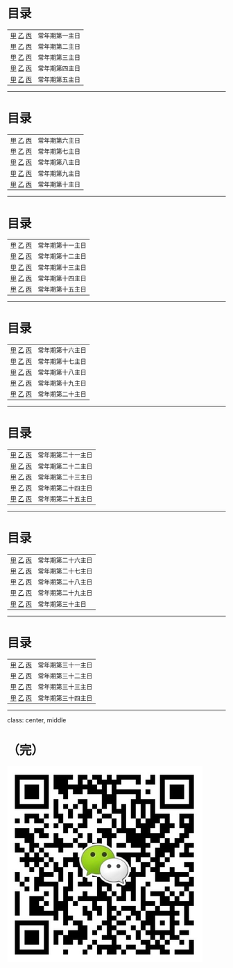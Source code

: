 # 目录

|                                           |                |
|-------------------------------------------|----------------|
| [甲](/?s=a.1) [乙](/?s=b.1) [丙](/?s=c.1) | 常年期第一主日 |
| [甲](/?s=a.2) [乙](/?s=b.2) [丙](/?s=c.2) | 常年期第二主日 |
| [甲](/?s=a.3) [乙](/?s=b.3) [丙](/?s=c.3) | 常年期第三主日 |
| [甲](/?s=a.4) [乙](/?s=b.4) [丙](/?s=c.4) | 常年期第四主日 |
| [甲](/?s=a.5) [乙](/?s=b.5) [丙](/?s=c.5) | 常年期第五主日 |

---

# 目录

|                                              |                |
|----------------------------------------------|----------------|
| [甲](/?s=a.6) [乙](/?s=b.6) [丙](/?s=c.6)    | 常年期第六主日 |
| [甲](/?s=a.7) [乙](/?s=b.7) [丙](/?s=c.7)    | 常年期第七主日 |
| [甲](/?s=a.8) [乙](/?s=b.8) [丙](/?s=c.8)    | 常年期第八主日 |
| [甲](/?s=a.9) [乙](/?s=b.9) [丙](/?s=c.9)    | 常年期第九主日 |
| [甲](/?s=a.10) [乙](/?s=b.10) [丙](/?s=c.10) | 常年期第十主日 |

---

# 目录

|                                             |                   |
|---------------------------------------------|-------------------|
| [甲](/?s=a.11) [乙](/?s=b.11) [丙](/?s=c.11)| 常年期第十一主日  |
| [甲](/?s=a.12) [乙](/?s=b.12) [丙](/?s=c.12)| 常年期第十二主日  |
| [甲](/?s=a.13) [乙](/?s=b.13) [丙](/?s=c.13)| 常年期第十三主日  |
| [甲](/?s=a.14) [乙](/?s=b.14) [丙](/?s=c.14)| 常年期第十四主日  |
| [甲](/?s=a.15) [乙](/?s=b.15) [丙](/?s=c.15)| 常年期第十五主日  |

---

# 目录

|                                              |                  |
|----------------------------------------------|------------------|
| [甲](/?s=a.16) [乙](/?s=b.16) [丙](/?s=c.16) | 常年期第十六主日 |
| [甲](/?s=a.17) [乙](/?s=b.17) [丙](/?s=c.17) | 常年期第十七主日 |
| [甲](/?s=a.18) [乙](/?s=b.18) [丙](/?s=c.18) | 常年期第十八主日 |
| [甲](/?s=a.19) [乙](/?s=b.19) [丙](/?s=c.19) | 常年期第十九主日 |
| [甲](/?s=a.20) [乙](/?s=b.20) [丙](/?s=c.20) | 常年期第二十主日 |

---

# 目录

|                                              |                    |
|----------------------------------------------|--------------------|
| [甲](/?s=a.21) [乙](/?s=b.21) [丙](/?s=c.21) | 常年期第二十一主日 |
| [甲](/?s=a.22) [乙](/?s=b.22) [丙](/?s=c.22) | 常年期第二十二主日 |
| [甲](/?s=a.23) [乙](/?s=b.23) [丙](/?s=c.23) | 常年期第二十三主日 |
| [甲](/?s=a.24) [乙](/?s=b.24) [丙](/?s=c.24) | 常年期第二十四主日 |
| [甲](/?s=a.25) [乙](/?s=b.25) [丙](/?s=c.25) | 常年期第二十五主日 |

---

# 目录

|                                              |                    |
|----------------------------------------------|--------------------|
| [甲](/?s=a.26) [乙](/?s=b.26) [丙](/?s=c.26) | 常年期第二十六主日 |
| [甲](/?s=a.27) [乙](/?s=b.27) [丙](/?s=c.27) | 常年期第二十七主日 |
| [甲](/?s=a.28) [乙](/?s=b.28) [丙](/?s=c.28) | 常年期第二十八主日 |
| [甲](/?s=a.29) [乙](/?s=b.29) [丙](/?s=c.29) | 常年期第二十九主日 |
| [甲](/?s=a.30) [乙](/?s=b.30) [丙](/?s=c.30) | 常年期第三十主日   |

---

# 目录

|                                              |                    |
|----------------------------------------------|--------------------|
| [甲](/?s=a.31) [乙](/?s=b.31) [丙](/?s=c.31) | 常年期第三十一主日 |
| [甲](/?s=a.32) [乙](/?s=b.32) [丙](/?s=c.32) | 常年期第三十二主日 |
| [甲](/?s=a.33) [乙](/?s=b.33) [丙](/?s=c.33) | 常年期第三十三主日 |
| [甲](/?s=a.34) [乙](/?s=b.34) [丙](/?s=c.34) | 常年期第三十四主日 |

---

class: center, middle

# （完）

![WeChat](/assets/images/wechat.jpeg)
